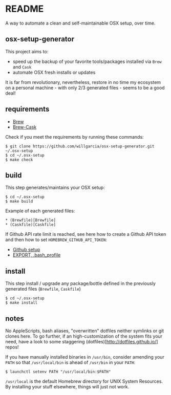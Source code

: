 README
======

A way to automate a clean and self-maintainable OSX setup, over time.

osx-setup-generator
-------------------

This project aims to:
* speed up the backup of your favorite tools/packages installed via `Brew` and `Cask`
* automate OSX fresh installs or updates

It is far from revolutionary, nevertheless, restore in no time my ecosystem on a personal machine - with only 2/3 generated files - seems to be a good deal!

requirements
------------

* [Brew](https://github.com/Homebrew/homebrew)
* [Brew-Cask](https://github.com/Homebrew/homebrew)

Check if you meet the requirements by running these commands:

    $ git clone https://github.com/willgarcia/osx-setup-generator.git ~/.osx-setup
    $ cd ~/.osx-setup
    $ make check

build
-----

This step generates/maintains your OSX setup:

    $ cd ~/.osx-setup
    $ make build

Example of each generated files:

    * (Brewfile)[Brewfile]
    * (Caskfile)[Caskfile]

If Github API rate limit is reached, see here how to create a Github API token and then how to set `HOMEBREW_GITHUB_API_TOKEN`: 
* [Github setup](https://github.com/settings/applications)
* [EXPORT, .bash_profile](https://gist.github.com/willgarcia/7347306870779bfa664e)

        
install
-------

This step install / upgrade any package/bottle defined in the previously generated files (`Brewfile`, `Caskfile`)

    $ cd ~/.osx-setup
    $ make install
        
notes
-----

No AppleScripts, bash aliases, "overwritten" dotfiles neither symlinks or git clones here. To go further, if an high-customization of the system fits your need, have a look to some staggering (dotfiles)[http://dotfiles.github.io/] repos!

If you have manually installed binaries in `/usr/bin`, consider amending your `PATH` so that `/usr/local/bin` is ahead of `/usr/bin` in your `PATH`:

    $ launchctl setenv PATH "/usr/local/bin:$PATH"
    
`/usr/local` is the default Homebrew directory for UNIX System Resources. By installing your stuff elsewhere, things will just not work.
